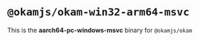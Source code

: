 # `@okamjs/okam-win32-arm64-msvc`

This is the **aarch64-pc-windows-msvc** binary for `@okamjs/okam`
